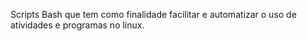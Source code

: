 Scripts Bash que tem como finalidade facilitar e automatizar o uso de atividades e programas no linux.
